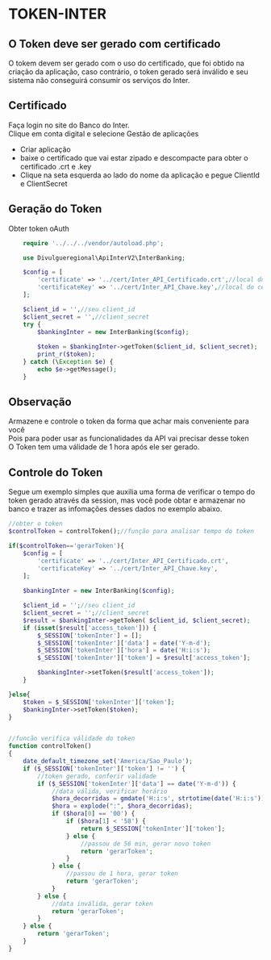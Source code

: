 # TOKEN-INTER

## O Token deve ser gerado com certificado

O tokem devem ser gerado com o uso do certificado, que foi obtido na criação da aplicação, caso contrário, o token gerado será inválido e seu sistema não conseguirá consumir os serviços do Inter.

## Certificado
Faça login no site do Banco do Inter.<br>
Clique em conta digital e selecione Gestão de aplicações<br>

- Criar aplicação
- baixe o certificado que vai estar zipado e descompacte para obter o certificado .crt e .key
- Clique na seta  esquerda ao lado do nome da aplicação e pegue ClientId e ClientSecret

## Geração do Token
Obter token oAuth

```php
    require '../../../vendor/autoload.php';

    use Divulgueregional\ApiInterV2\InterBanking;

    $config = [
        'certificate' => '../cert/Inter_API_Certificado.crt',//local do certificado crt
        'certificateKey' => '../cert/Inter_API_Chave.key',//local do certificado key
    ];

    $client_id = '',//seu client_id
    $client_secret = '',//client_secret
    try {
        $bankingInter = new InterBanking($config);
        
        $token = $bankingInter->getToken($client_id, $client_secret);
        print_r($token);
    } catch (\Exception $e) {
        echo $e->getMessage();
    }    
```

## Observação
Armazene e controle o token da forma que achar mais conveniente para você<br>
Pois para poder usar as funcionalidades da API vai precisar desse token<br>
O Token tem uma válidade de 1 hora após ele ser gerado.

## Controle do Token
Segue um exemplo simples que auxilia uma forma de verificar o tempo do token gerado através da session, mas você pode obtar e armazenar no banco e trazer as infomações desses dados no exemplo abaixo.

```php
//obter o token
$controlToken = controlToken();//função para analisar tempo do token

if($controlToken=='gerarToken'){
    $config = [
        'certificate' => '../cert/Inter_API_Certificado.crt',
        'certificateKey' => '../cert/Inter_API_Chave.key',
    ];
    
    $bankingInter = new InterBanking($config);

    $client_id = '';//seu client_id
    $client_secret = '';//client_secret
    $result = $bankingInter->getToken( $client_id, $client_secret);
    if (isset($result['access_token'])) {
        $_SESSION['tokenInter'] = [];
        $_SESSION['tokenInter']['data'] = date('Y-m-d');
        $_SESSION['tokenInter']['hora'] = date('H:i:s');
        $_SESSION['tokenInter']['token'] = $result['access_token'];

        $bankingInter->setToken($result['access_token']);
    }

}else{
    $token = $_SESSION['tokenInter']['token'];
    $bankingInter->setToken($token);
}


//funcão verifica válidade do token
function controlToken()
{
    date_default_timezone_set('America/Sao_Paulo');
    if ($_SESSION['tokenInter']['token'] != '') {
        //token gerado, conferir validade
        if ($_SESSION['tokenInter']['data'] == date('Y-m-d')) {
            //data válida, verificar horário
            $hora_decorridas = gmdate('H:i:s', strtotime(date('H:i:s')) - strtotime($_SESSION['tokenInter']['hora']));
            $hora = explode(":", $hora_decorridas);
            if ($hora[0] == '00') {
                if ($hora[1] < '58') {
                    return $_SESSION['tokenInter']['token'];
                } else {
                    //passou de 56 min, gerar novo token
                    return 'gerarToken';
                }
            } else {
                //passou de 1 hora, gerar token
                return 'gerarToken';
            }
        } else {
            //data inválida, gerar token
            return 'gerarToken';
        }
    } else {
        return 'gerarToken';
    }
}
```